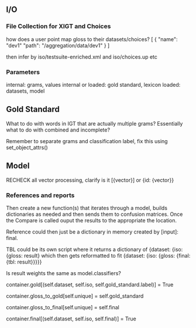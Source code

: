 ## I/O

### File Collection for XIGT and Choices
how does a user point map gloss to their datasets/choices?
[
  {
    "name": "dev1"
    "path": "/aggregation/data/dev1"
  }
]

then infer by iso/testsuite-enriched.xml and iso/choices.up etc

### Parameters

internal: grams, values
internal or loaded: gold standard, lexicon
loaded: datasets, model

## Gold Standard
What to do with words in IGT that are actually multiple grams? Essentially what to do with combined and incomplete?

Remember to separate grams and classification label, fix this using set_object_attrs()


## Model

RECHECK all vector processing, clarify is it [{vector}] or {id: {vector}}

### References and reports
Then create a new function(s) that iterates through a model, builds dictionaries as needed and then sends them to
confusion matrices. Once the Compare is called ouput the results to the appropriate the location.

Reference could then just be a dictionary in memory created by [input]: final.

TBL could be its own script where it returns a dictionary of {dataset: {iso: {gloss: result} which then gets reformatted
to fit {dataset: {iso: {gloss: {final: {tbl: result}}}}}

Is result weights the same as model.classifiers?

container.gold[(self.dataset, self.iso, self.gold_standard.label)] = True

container.gloss_to_gold[self.unique] = self.gold_standard

container.gloss_to_final[self.unique] = self.final

container.final[(self.dataset, self.iso, self.final)] = True
